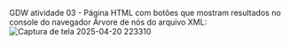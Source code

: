 GDW atividade 03 - Página HTML com botões que mostram resultados no console do navegador
Árvore de nós do arquivo XML:
![Captura de tela 2025-04-20 223310](https://github.com/user-attachments/assets/ec53a684-4dd9-4035-b50e-8085731c9526)
